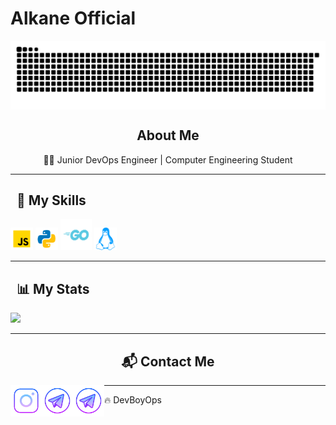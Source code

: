 # Alkane Official

<img align="center" src="https://raw.githubusercontent.com/imrrobat/imrrobat/d1b244e170d2b75fdda3efd499eaaf163f7a617c/images/github-contribution-grid-snake.svg"/>

<h2 align="center">About Me</h2>
<p align="center">
  👨‍💻 Junior DevOps Engineer | Computer Engineering Student 
</p>

---

<h2>&nbsp; 🚀 My Skills</h2>
<p align="left">
  <a href="" target="_blank" rel="noreferrer"><img src="https://github.com/AALKANEE/AALKANEE/blob/main/icons8-javascript-96.png?raw=true" width="36" height="36" alt="Javascript" /></a>
  <a href="https://www.python.org/" target="_blank" rel="noreferrer"><img src="https://github.com/AALKANEE/AALKANEE/blob/main/icons8-python-96.png?raw=true" width="36" height="36" alt="Python" /></a>
  <a href="https://go.dev/" target="_blank" rel="noreferrer"><img src="https://github.com/AALKANEE/AALKANEE/blob/main/Go.png?raw=true" width="50" height="50" alt="Golang" /></a>
  <a href="https://www.linux.org/" target="_blank" rel="noreferrer"><img src="https://github.com/AALKANEE/AALKANEE/blob/main/linux.png?raw=true" width="36" height="36" alt="Linux" /></a>
  
</p>

---

<h2>&nbsp; 📊 My Stats</h2>
<a href="https://github.com/AALKANEE">
  <img src="https://github-readme-stats.vercel.app/api/top-langs/?username=AALKANEE&layout=donut" />
</a>

---

<h2 align="center">📬 Contact Me</h2>
<a href="https://www.instagram.com/oalkaneo"><img width="50px" height="50px" align="left" src="https://github.com/AALKANEE/AALKANEE/blob/main/icons8-instagram-96.png?raw=true" alt="instagram"/></a>
<a href="https://t.me/alkaane"><img width="50px" height="50px" align="left" src="https://github.com/AALKANEE/AALKANEE/blob/main/icons8-telegram-96.png?raw=true" alt="telegram"/></a>
<a href="https://t.me/alkane_official">
    <img width="50px" height="50px" align="left" src="https://github.com/AALKANEE/AALKANEE/blob/main/icons8-telegram-96.png?raw=true" alt="telegram"/>
  </a>

---

🔥 DevBoyOps

